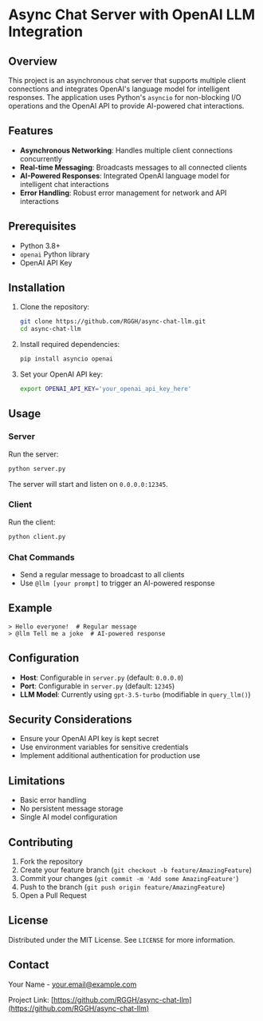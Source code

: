 # Async Chat Server with OpenAI LLM Integration

## Overview

This project is an asynchronous chat server that supports multiple client connections and integrates OpenAI's language model for intelligent responses. The application uses Python's `asyncio` for non-blocking I/O operations and the OpenAI API to provide AI-powered chat interactions.

## Features

- **Asynchronous Networking**: Handles multiple client connections concurrently
- **Real-time Messaging**: Broadcasts messages to all connected clients
- **AI-Powered Responses**: Integrated OpenAI language model for intelligent chat interactions
- **Error Handling**: Robust error management for network and API interactions

## Prerequisites

- Python 3.8+
- `openai` Python library
- OpenAI API Key

## Installation

1. Clone the repository:
   ```bash
   git clone https://github.com/RGGH/async-chat-llm.git
   cd async-chat-llm
   ```

2. Install required dependencies:
   ```bash
   pip install asyncio openai
   ```

3. Set your OpenAI API key:
   ```bash
   export OPENAI_API_KEY='your_openai_api_key_here'
   ```

## Usage

### Server

Run the server:
```bash
python server.py
```

The server will start and listen on `0.0.0.0:12345`.

### Client

Run the client:
```bash
python client.py
```

### Chat Commands

- Send a regular message to broadcast to all clients
- Use `@llm [your prompt]` to trigger an AI-powered response

## Example

```
> Hello everyone!  # Regular message
> @llm Tell me a joke  # AI-powered response
```

## Configuration

- **Host**: Configurable in `server.py` (default: `0.0.0.0`)
- **Port**: Configurable in `server.py` (default: `12345`)
- **LLM Model**: Currently using `gpt-3.5-turbo` (modifiable in `query_llm()`)

## Security Considerations

- Ensure your OpenAI API key is kept secret
- Use environment variables for sensitive credentials
- Implement additional authentication for production use

## Limitations

- Basic error handling
- No persistent message storage
- Single AI model configuration

## Contributing

1. Fork the repository
2. Create your feature branch (`git checkout -b feature/AmazingFeature`)
3. Commit your changes (`git commit -m 'Add some AmazingFeature'`)
4. Push to the branch (`git push origin feature/AmazingFeature`)
5. Open a Pull Request

## License

Distributed under the MIT License. See `LICENSE` for more information.

## Contact

Your Name - your.email@example.com

Project Link: [https://github.com/RGGH/async-chat-llm](https://github.com/RGGH/async-chat-llm)
